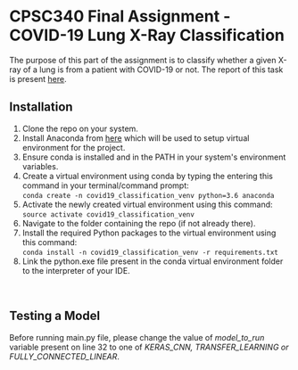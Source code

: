 # CPSC340 Final Assignment - COVID-19 Lung X-Ray Classification

The purpose of this part of the assignment is to classify whether a given X-ray of a lung is from a patient with COVID-19 or not. The report of this task is present [here](https://github.com/rish01/CPSC340_Covid19_Lung_Classification/blob/master/report/q2_covAId.pdf). 

## Installation
1. Clone the repo on your system. 
2. Install Anaconda from [here](https://www.anaconda.com/products/individual) which will be used to setup virtual environment for the project.
3. Ensure conda is installed and in the PATH in your system's environment variables. 
4. Create a virtual environment using conda by typing the entering this command in your terminal/command prompt: <br />
```conda create -n covid19_classification_venv python=3.6 anaconda```
5. Activate the newly created virtual environment using this command:<br />
```source activate covid19_classification_venv```
6. Navigate to the folder containing the repo (if not already there).
7. Install the required Python packages to the virtual environment using this command:<br />
```conda install -n covid19_classification_venv -r requirements.txt```
8. Link the python.exe file present in the conda virtual environment folder to the interpreter of your IDE. 

<br />

## Testing a Model
Before running main.py file, please change the value of *model_to_run* variable present on line 32 to one of *KERAS_CNN, TRANSFER_LEARNING or FULLY_CONNECTED_LINEAR*.
